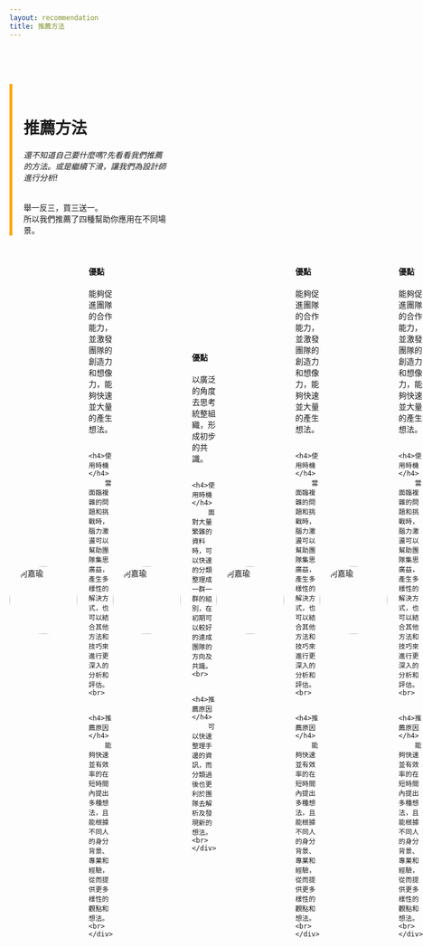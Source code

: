```yaml
---
layout: recommendation
title: 推薦方法
---
```


<style>
    .sidebar {
        border-left: 5px solid orange;
        padding-left: 20px;
        padding-right: 10px;
    }

    .sidebar a {
        display: block;
        margin-top: 10px;
    }
</style>

<br><br><br>

<div style="display: flex; align-items: center;">
    <div class="sidebar" style="max-width:50%;height:auto;">
        <br>
        <h1>推薦方法</h1>
        <h6>還不知道自己要什麼嗎?先看看我們推薦的方法。或是繼續下滑，讓我們為設計師進行分析!</h6>
        舉一反三，買三送一。<br>
        所以我們推薦了四種幫助你應用在不同場景。
        <br>
    </div>
 </div>
 
<br>
<br>
<div style="display: flex; align-items: center;">
    <img src="https://github.com/justinlin099/Design-Method-Website/assets/61717681/04ed1f8f-9dd3-4565-8bb5-5d33eee3ebbd" alt="何嘉瑜" width="120" style="margin-right: 20px; border-radius: 50%;">
    <div>
        <h4>優點</h4>
        能夠促進團隊的合作能力，並激發團隊的創造力和想像力，能夠快速並大量的產生想法。<br>
        
        <h4>使用時機</h4>
        當面臨複雜的問題和挑戰時，腦力激盪可以幫助團隊集思廣益，產生多樣性的解決方式，也可以結合其他方法和技巧來進行更深入的分析和評估。<br>
        
        <h4>推薦原因</h4>
        能夠快速並有效率的在短時間內提出多種想法，且能根據不同人的身分背景、專業和經驗，從而提供更多樣性的觀點和想法。<br>
    </div>
</div>
<br>
<br>
<div style="display: flex; align-items: center;">
    <img src="https://github.com/justinlin099/Design-Method-Website/assets/61717681/abf34764-7db3-497d-8b8f-dc75d817d002" alt="何嘉瑜" width="120" style="margin-right: 20px; border-radius: 50%;">
    <div>
        <h4>優點</h4>
        以廣泛的角度去思考統整組織，形成初步的共識。<br>
        
        <h4>使用時機</h4>
        面對大量繁雜的資料時，可以快速的分類整理成一群一群的組別，在初期可以較好的達成團隊的方向及共識。<br>
        
        <h4>推薦原因</h4>
        可以快速整理手邊的資訊，而分類過後也更利於團隊去解析及發現新的想法。<br>
    </div>
</div>
<br>
<br>
<div style="display: flex; align-items: center;">
    <img src="https://github.com/justinlin099/Design-Method-Website/assets/61717681/04ed1f8f-9dd3-4565-8bb5-5d33eee3ebbd" alt="何嘉瑜" width="120" style="margin-right: 20px; border-radius: 50%;">
    <div>
        <h4>優點</h4>
        能夠促進團隊的合作能力，並激發團隊的創造力和想像力，能夠快速並大量的產生想法。<br>
        
        <h4>使用時機</h4>
        當面臨複雜的問題和挑戰時，腦力激盪可以幫助團隊集思廣益，產生多樣性的解決方式，也可以結合其他方法和技巧來進行更深入的分析和評估。<br>
        
        <h4>推薦原因</h4>
        能夠快速並有效率的在短時間內提出多種想法，且能根據不同人的身分背景、專業和經驗，從而提供更多樣性的觀點和想法。<br>
    </div>
</div>
<br>
<br>
<div style="display: flex; align-items: center;">
    <img src="https://github.com/justinlin099/Design-Method-Website/assets/61717681/04ed1f8f-9dd3-4565-8bb5-5d33eee3ebbd" alt="何嘉瑜" width="120" style="margin-right: 20px; border-radius: 50%;">
    <div>
        <h4>優點</h4>
        能夠促進團隊的合作能力，並激發團隊的創造力和想像力，能夠快速並大量的產生想法。<br>
        
        <h4>使用時機</h4>
        當面臨複雜的問題和挑戰時，腦力激盪可以幫助團隊集思廣益，產生多樣性的解決方式，也可以結合其他方法和技巧來進行更深入的分析和評估。<br>
        
        <h4>推薦原因</h4>
        能夠快速並有效率的在短時間內提出多種想法，且能根據不同人的身分背景、專業和經驗，從而提供更多樣性的觀點和想法。<br>
    </div>
</div>
<br>


